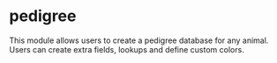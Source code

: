 pedigree
========

This module allows users to create a pedigree database for any animal. Users can create extra fields, lookups and define custom colors.
